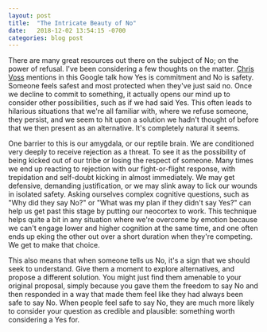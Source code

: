 ```yaml
---
layout: post
title:  "The Intricate Beauty of No"
date:   2018-12-02 13:54:15 -0700
categories: blog post
---
```


There are many great resources out there on the subject of No; on the power of refusal. I've been considering a few thoughts on the matter. [Chris Voss](https://youtu.be/guZa7mQV1l0?t=141 "Chriss Voss on No") mentions in this Google talk how Yes is commitment and No is safety. Someone feels safest and most protected when they've just said no. Once we decline to commit to something, it actually opens our mind up to consider other possibilities, such as if we had said Yes. This often leads to hilarious situations that we're all familiar with, where we refuse someone, they persist, and we seem to hit upon a solution we hadn't thought of before that we then present as an alternative. It's completely natural it seems. 

One barrier to this is our amygdala, or our reptile brain. We are conditioned very deeply to receive rejection as a threat. To see it as the possibility of being kicked out of our tribe or losing the respect of someone. Many times we end up reacting to rejection with our fight-or-flight response, with trepidation and self-doubt kicking in almost immediately. We may get defensive, demanding justification, or we may slink away to lick our wounds in isolated safety. Asking ourselves complex cognitive questions, such as "Why did they say No?" or "What was my plan if they didn't say Yes?" can help us get past this stage by putting our neocortex to work. This technique helps quite a bit in any situation where we're overcome by emotion because we can't engage lower and higher cognition at the same time, and one often ends up eking the other out over a short duration when they're competing. We get to make that choice. 

This also means that when someone tells us No, it's a sign that we should seek to understand. Give them a moment to explore alternatives, and propose a different solution. You might just find them amenable to your original proposal, simply because you gave them the freedom to say No and then responded in a way that made them feel like they had always been safe to say No. When people feel safe to say No, they are much more likely to consider your question as credible and plausible: something worth considering a Yes for. 